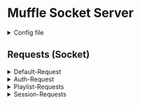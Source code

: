# Muffle Socket Server
<details><summary>Config file</summary>
<p>

```properties
# === GENERAL ===
general.errorPage=sites/ErrorTemplate.html
general.verifiedPage=sites/UserVerified.html
general.tokenExpiredPage=sites/TokenExpired.html
# === DB ===
db.url=jdbc:mysql://localhost:3306/muffle?serverTimezone=UTC
db.user=
db.password=
# === JWT ===
jwt.key=
# === MAIL ===
mail.host=mail.scharez.at
mail.port=587
mail.user=no-reply@scharez.at
mail.password=
# === GENERAL ===
server.host=http://0.0.0.0
server.port=8080
server.route=/rest
```

</p>
</details>

## Requests (Socket)
<details><summary>Default-Request</summary>
<p>

```JSON
{"type":  ""}
```

</p>
</details>
<details><summary>Auth-Request</summary>
<p>

```JSON
{"type":  "auth", "token":  ""}
```

</p>
</details>

<details><summary>Playlist-Requests</summary>
<br><br> Add Song
<p>

```JSON
{"type":  "addSongToPlaylist", "songID":  0, "playlistID":  0, "mufflerID":  0}
```

</p>
Remove Song
<p>

```JSON
{"type":  "removeSongFromPlaylist", "playlistID":  0, "songID":  0}
```

</p>
Invite Muffler
<p>

```JSON
{"type":  ""}
```

</p>
</details>
<details><summary>Session-Requests</summary>
<br><br> Add Song
<p>

```JSON
{"type":  "addSongToPlaylist", "songID":  0, "playlistID":  0, "mufflerID":  0}
```

</p>
Remove Song
<p>

```JSON
{"type":  "removeSongFromPlaylist", "playlistID":  0, "songID":  0}
```

</p>
Invite Muffler
<p>

```JSON
{"type":  ""}
```

</p>
</details>